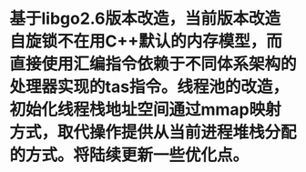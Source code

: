 # 基于libgo2.6版本改造，当前版本改造自旋锁不在用C++默认的内存模型，而直接使用汇编指令依赖于不同体系架构的处理器实现的tas指令。线程池的改造，初始化线程栈地址空间通过mmap映射方式，取代操作提供从当前进程堆栈分配的方式。将陆续更新一些优化点。
